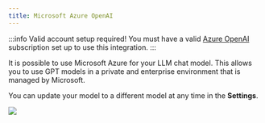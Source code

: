 ```yaml
---
title: Microsoft Azure OpenAI
---
```


:::info Valid account setup required!
You must have a valid [Azure OpenAI](https://azure.microsoft.com/en-us/products/ai-services/openai-service) subscription set up to use this integration.
:::

It is possible to use Microsoft Azure for your LLM chat model. This allows you to use GPT models in a private and enterprise environment that is managed by Microsoft.

You can update your model to a different model at any time in the **Settings**.

<img src="/img/llm-providers/cloud/llm-azure.png" />
